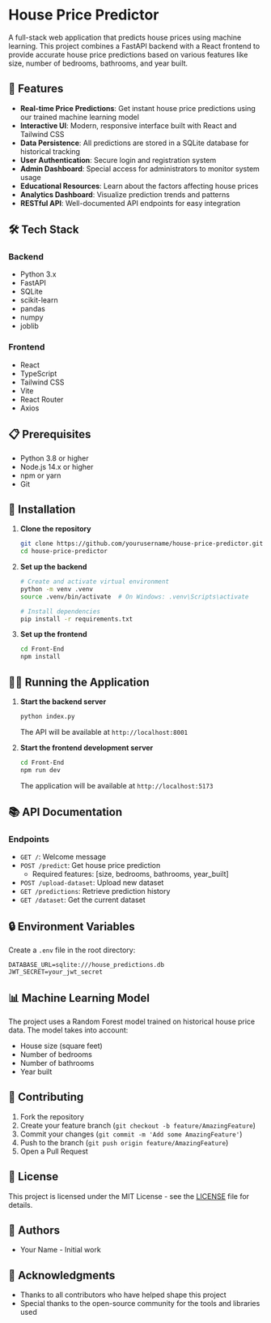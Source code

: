 # House Price Predictor

A full-stack web application that predicts house prices using machine learning. This project combines a FastAPI backend with a React frontend to provide accurate house price predictions based on various features like size, number of bedrooms, bathrooms, and year built.

## 🌟 Features

- **Real-time Price Predictions**: Get instant house price predictions using our trained machine learning model
- **Interactive UI**: Modern, responsive interface built with React and Tailwind CSS
- **Data Persistence**: All predictions are stored in a SQLite database for historical tracking
- **User Authentication**: Secure login and registration system
- **Admin Dashboard**: Special access for administrators to monitor system usage
- **Educational Resources**: Learn about the factors affecting house prices
- **Analytics Dashboard**: Visualize prediction trends and patterns
- **RESTful API**: Well-documented API endpoints for easy integration

## 🛠️ Tech Stack

### Backend
- Python 3.x
- FastAPI
- SQLite
- scikit-learn
- pandas
- numpy
- joblib

### Frontend
- React
- TypeScript
- Tailwind CSS
- Vite
- React Router
- Axios

## 📋 Prerequisites

- Python 3.8 or higher
- Node.js 14.x or higher
- npm or yarn
- Git

## 🚀 Installation

1. **Clone the repository**
   ```bash
   git clone https://github.com/yourusername/house-price-predictor.git
   cd house-price-predictor
   ```

2. **Set up the backend**
   ```bash
   # Create and activate virtual environment
   python -m venv .venv
   source .venv/bin/activate  # On Windows: .venv\Scripts\activate
   
   # Install dependencies
   pip install -r requirements.txt
   ```

3. **Set up the frontend**
   ```bash
   cd Front-End
   npm install
   ```

## 🏃‍♂️ Running the Application

1. **Start the backend server**
   ```bash
   python index.py
   ```
   The API will be available at `http://localhost:8001`

2. **Start the frontend development server**
   ```bash
   cd Front-End
   npm run dev
   ```
   The application will be available at `http://localhost:5173`

## 📚 API Documentation

### Endpoints

- `GET /`: Welcome message
- `POST /predict`: Get house price prediction
  - Required features: [size, bedrooms, bathrooms, year_built]
- `POST /upload-dataset`: Upload new dataset
- `GET /predictions`: Retrieve prediction history
- `GET /dataset`: Get the current dataset

## 🔒 Environment Variables

Create a `.env` file in the root directory:

```env
DATABASE_URL=sqlite:///house_predictions.db
JWT_SECRET=your_jwt_secret
```

## 📊 Machine Learning Model

The project uses a Random Forest model trained on historical house price data. The model takes into account:
- House size (square feet)
- Number of bedrooms
- Number of bathrooms
- Year built

## 🤝 Contributing

1. Fork the repository
2. Create your feature branch (`git checkout -b feature/AmazingFeature`)
3. Commit your changes (`git commit -m 'Add some AmazingFeature'`)
4. Push to the branch (`git push origin feature/AmazingFeature`)
5. Open a Pull Request

## 📝 License

This project is licensed under the MIT License - see the [LICENSE](LICENSE) file for details.

## 👥 Authors

- Your Name - Initial work

## 🙏 Acknowledgments

- Thanks to all contributors who have helped shape this project
- Special thanks to the open-source community for the tools and libraries used 